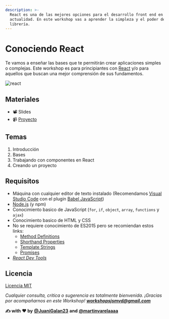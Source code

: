 ```yaml
---
description: >-
  React es una de las mejores opciones para el desarrollo front end en la
  actualidad. En este workshop vas a aprender la simpleza y el poder de esta
  librería.
---
```


# Conociendo React

Te vamos a enseñar las bases que te permitirán crear aplicaciones simples o complejas. Este workshop es para principiantes con [React](https://reactjs.org/) y/o para aquellos que buscan una mejor comprensión de sus fundamentos.

![react](https://www.technoscore.com/images/services/react-js-icon.png)

## Materiales

* 📽 Slides
* 📹 [Proyecto](https://github.com/workshopsjsmvd/react/tree/master/practico)

## Temas

1. Introducción
2. Bases
3. Trabajando con componentes en React
4. Creando un proyecto

## Requisitos

* Máquina con cualquier editor de texto instalado \(Recomendamos [Visual Studio Code](https://code.visualstudio.com/) con el plugin [Babel JavaScript](https://marketplace.visualstudio.com/items?itemName=mgmcdermott.vscode-language-babel)\)
* [Node.js](https://nodejs.org/en/) \(y npm\)
* Conocimiento basico de JavaScript \(`for`, `if`, `object`, `array`, `functions` y `ajax`\)
* Conocimiento basico de HTML y CSS
* No se requiere conocimiento de ES2015 pero se recomiendan estos links:
  * [Method Definitions](https://developer.mozilla.org/es/docs/Web/JavaScript/Referencia/funciónes/Method_definitions)
  * [Shorthand Properties](https://developer.mozilla.org/en/docs/Web/JavaScript/Reference/Operators/Object_initializer)
  * [Template Strings](https://developer.mozilla.org/es/docs/Web/JavaScript/Referencia/template_strings)
  * [Promises](https://developer.mozilla.org/es/docs/Web/JavaScript/Referencia/Objetos_globales/Promise)
* [_React Dev Tools_](https://chrome.google.com/webstore/detail/react-developer-tools/fmkadmapgofadopljbjfkapdkoienihi)

## Licencia

[Licencia MIT](https://github.com/workshopsjsmvd/react/edit/master/LICENSE)

_Cualquier consulta, critica o sugerencia es totalmente bienvenida. ¡Gracias por acompañarnos en este Workshop! **workshopsjsmvd@gmail.com**_

**✍️ with ❤️ by** [**@JuaniGalan23**](https://twitter.com/JuaniGalan23) **and** [**@martinvarelaaaa**](https://twitter.com/martinvarelaaaa)

